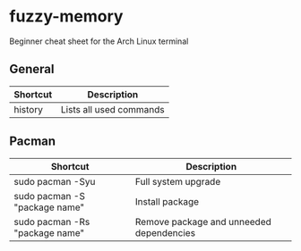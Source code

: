 # fuzzy-memory
Beginner cheat sheet for the Arch Linux terminal

## General
Shortcut | Description
---|---
history | Lists all used commands

## Pacman
Shortcut | Description 
---|---
sudo pacman -Syu | Full system upgrade
sudo pacman -S "package name" | Install package
sudo pacman -Rs "package name" | Remove package and unneeded dependencies
